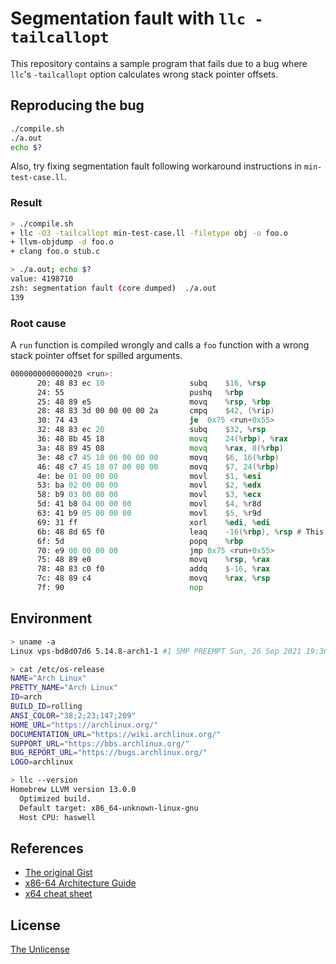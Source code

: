 # Segmentation fault with `llc -tailcallopt`

This repository contains a sample program that fails due to a bug where `llc`'s `-tailcallopt` option calculates wrong stack pointer offsets.

## Reproducing the bug

```sh
./compile.sh
./a.out
echo $?
```

Also, try fixing segmentation fault following workaround instructions in `min-test-case.ll`.

### Result

```sh
> ./compile.sh
+ llc -O3 -tailcallopt min-test-case.ll -filetype obj -o foo.o
+ llvm-objdump -d foo.o
+ clang foo.o stub.c

> ./a.out; echo $?
value: 4198710
zsh: segmentation fault (core dumped)  ./a.out
139
```

### Root cause

A `run` function is compiled wrongly and calls a `foo` function with a wrong stack pointer offset for spilled arguments.

```asm
0000000000000020 <run>:
      20: 48 83 ec 10                  	subq	$16, %rsp
      24: 55                           	pushq	%rbp
      25: 48 89 e5                     	movq	%rsp, %rbp
      28: 48 83 3d 00 00 00 00 2a      	cmpq	$42, (%rip)             # 0x30 <run+0x10>
      30: 74 43                        	je	0x75 <run+0x55>
      32: 48 83 ec 20                  	subq	$32, %rsp
      36: 48 8b 45 18                  	movq	24(%rbp), %rax
      3a: 48 89 45 08                  	movq	%rax, 8(%rbp)
      3e: 48 c7 45 10 06 00 00 00      	movq	$6, 16(%rbp)
      46: 48 c7 45 18 07 00 00 00      	movq	$7, 24(%rbp)
      4e: be 01 00 00 00               	movl	$1, %esi
      53: ba 02 00 00 00               	movl	$2, %edx
      58: b9 03 00 00 00               	movl	$3, %ecx
      5d: 41 b8 04 00 00 00            	movl	$4, %r8d
      63: 41 b9 05 00 00 00            	movl	$5, %r9d
      69: 31 ff                        	xorl	%edi, %edi
      6b: 48 8d 65 f0                  	leaq	-16(%rbp), %rsp # This offset should be 0 rather than -16.
      6f: 5d                           	popq	%rbp
      70: e9 00 00 00 00               	jmp	0x75 <run+0x55>
      75: 48 89 e0                     	movq	%rsp, %rax
      78: 48 83 c0 f0                  	addq	$-16, %rax
      7c: 48 89 c4                     	movq	%rax, %rsp
      7f: 90                           	nop

```

## Environment

```sh
> uname -a
Linux vps-bd8d07d6 5.14.8-arch1-1 #1 SMP PREEMPT Sun, 26 Sep 2021 19:36:15 +0000 x86_64 GNU/Linux

> cat /etc/os-release
NAME="Arch Linux"
PRETTY_NAME="Arch Linux"
ID=arch
BUILD_ID=rolling
ANSI_COLOR="38;2;23;147;209"
HOME_URL="https://archlinux.org/"
DOCUMENTATION_URL="https://wiki.archlinux.org/"
SUPPORT_URL="https://bbs.archlinux.org/"
BUG_REPORT_URL="https://bugs.archlinux.org/"
LOGO=archlinux

> llc --version
Homebrew LLVM version 13.0.0
  Optimized build.
  Default target: x86_64-unknown-linux-gnu
  Host CPU: haswell
```

## References

- [The original Gist](https://gist.github.com/raviqqe/64f04ff498b8aabb5231ddaefb5023e5)
- [x86-64 Architecture Guide](http://6.s081.scripts.mit.edu/sp18/x86-64-architecture-guide.html)
- [x64 cheat sheet](https://cs.brown.edu/courses/cs033/docs/guides/x64_cheatsheet.pdf)

## License

[The Unlicense](UNLICENSE)

